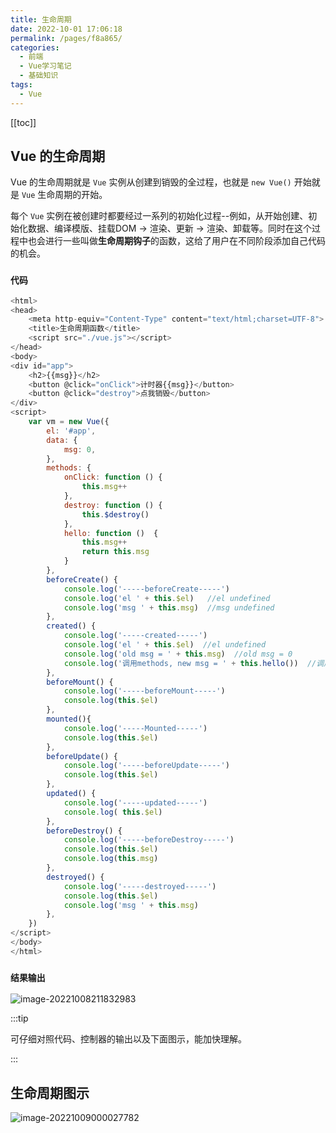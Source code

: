 ```yaml
---
title: 生命周期
date: 2022-10-01 17:06:18
permalink: /pages/f8a865/
categories:
  - 前端
  - Vue学习笔记
  - 基础知识
tags:
  - Vue
---
```


[[toc]]

## Vue 的生命周期

Vue 的生命周期就是 `Vue` 实例从创建到销毁的全过程，也就是 `new Vue()` 开始就是 `Vue` 生命周期的开始。

每个 `Vue` 实例在被创建时都要经过一系列的初始化过程--例如，从开始创建、初始化数据、编译模版、挂载DOM -> 渲染、更新 -> 渲染、卸载等。同时在这个过程中也会进行一些叫做**生命周期钩子**的函数，这给了用户在不同阶段添加自己代码的机会。

### `代码`

```js
<html>
<head>
    <meta http-equiv="Content-Type" content="text/html;charset=UTF-8">
    <title>生命周期函数</title>
    <script src="./vue.js"></script>
</head>
<body>
<div id="app">
    <h2>{{msg}}</h2>
    <button @click="onClick">计时器{{msg}}</button>
    <button @click="destroy">点我销毁</button>
</div>
<script>
    var vm = new Vue({
        el: '#app',
        data: {
            msg: 0,
        },
        methods: {
            onClick: function () {
                this.msg++
            },
            destroy: function () {
                this.$destroy()
            },
            hello: function ()  {
                this.msg++
                return this.msg
            }
        },
        beforeCreate() {
            console.log('-----beforeCreate-----')
            console.log('el ' + this.$el)   //el undefined
            console.log('msg ' + this.msg)  //msg undefined
        },
        created() {
            console.log('-----created-----')
            console.log('el ' + this.$el)  //el undefined
            console.log('old msg = ' + this.msg)  //old msg = 0
            console.log('调用methods, new msg = ' + this.hello())  //调用methods, new msg = 1
        },
        beforeMount() {
            console.log('-----beforeMount-----')
            console.log(this.$el)
        },
        mounted(){
            console.log('-----Mounted-----')
            console.log(this.$el)
        },
        beforeUpdate() {
            console.log('-----beforeUpdate-----')
            console.log(this.$el)
        },
        updated() {
            console.log('-----updated-----')
            console.log( this.$el)
        },
        beforeDestroy() {
            console.log('-----beforeDestroy-----')
            console.log(this.$el)
            console.log(this.msg)
        },
        destroyed() {
            console.log('-----destroyed-----')
            console.log(this.$el)
            console.log('msg ' + this.msg)
        },
    })
</script>
</body>
</html>
```

### `结果输出`



![image-20221008211832983](https://picgo-1257291029.cos.ap-shanghai.myqcloud.com/blog_img%2Fvue-lifecycle-result.png)

:::tip

可仔细对照代码、控制器的输出以及下面图示，能加快理解。

:::

## 生命周期图示

![image-20221009000027782](https://picgo-1257291029.cos.ap-shanghai.myqcloud.com/blog_img%2Fvue-lifecycle.png)
